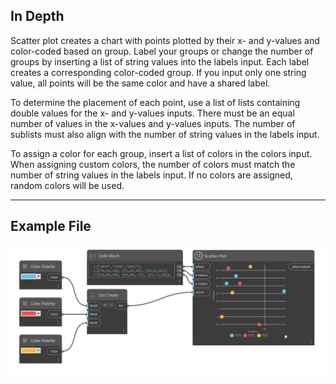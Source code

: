 ## In Depth

Scatter plot creates a chart with points plotted by their x- and y-values and color-coded based on group.
Label your groups or change the number of groups by inserting a list of string values into the labels input. Each label creates a corresponding color-coded group. If you input only one string value, all points will be the same color and have a shared label.

To determine the placement of each point, use a list of lists containing double values for the x- and y-values inputs. There must be an equal number of values in the x-values and y-values inputs. The number of sublists must also align with the number of string values in the labels input.

To assign a color for each group, insert a list of colors in the colors input. When assigning custom colors, the number of colors must match the number of string values in the labels input. If no colors are assigned, random colors will be used.

___
## Example File

![Scatter Plot](./CoreNodeModelsWpf.Charts.ScatterPlotNodeModel_img.jpg)

